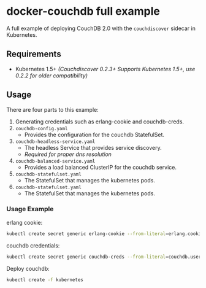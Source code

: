 # docker-couchdb full example

A full example of deploying CouchDB 2.0 with the `couchdiscover` sidecar in Kubernetes.

## Requirements
* Kubernetes 1.5+ *(Couchdiscover 0.2.3+ Supports Kubernetes 1.5+, use 0.2.2 for older compatibility)*


## Usage

There are four parts to this example:

1. Generating credentials such as erlang-cookie and couchdb-creds.
2.  `couchdb-config.yaml`
    * Provides the configuration for the couchdb StatefulSet.
3. `couchdb-headless-service.yaml`
    * The headless Service that provides service discovery.
    * *Required for proper dns resolution*
4. `couchdb-balanced-service.yaml`
    * Provides a load balanced ClusterIP for the couchdb service.
5. `couchdb-statefulset.yaml`
    * The StatefulSet that manages the kubernetes pods.
6. `couchdb-statefulset.yaml`
    * The StatefulSet that manages the kubernetes pods.

### Usage Example

erlang cookie:
```bash
kubectl create secret generic erlang-cookie --from-literal=erlang.cookie=$(LC_ALL=C tr -cd '[:alnum:]' < /dev/urandom | head -c 64)
```

couchdb credentials:
```bash
kubectl create secret generic couchdb-creds --from-literal=couchdb.user=$(sed $(perl -e "print int rand(99999)")"q;d" /usr/share/dict/words) --from-literal=couchdb.pass=$(LC_ALL=C tr -cd '[:alnum:]' < /dev/urandom | head -c 32)
```

Deploy couchdb:
```bash
kubectl create -f kubernetes
```
